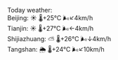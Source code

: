 Today weather:  
Beijing: ☀️   🌡️+25°C 🌬️↙4km/h  
Tianjin: ☀️   🌡️+27°C 🌬️←4km/h  
Shijiazhuang: ⛅️  🌡️+26°C 🌬️↓4km/h  
Tangshan: 🌦   🌡️+24°C 🌬️↙10km/h  
